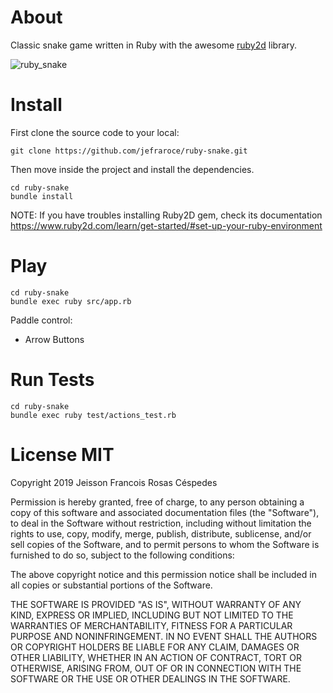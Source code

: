 # About

Classic snake game written in Ruby with the awesome [ruby2d](http://www.ruby2d.com/) library.

![ruby_snake](https://github.com/jefraroce/ruby-snake/demo.gif)

# Install

First clone the source code to your local:

```
git clone https://github.com/jefraroce/ruby-snake.git
```

Then move inside the project and install the dependencies.

```
cd ruby-snake
bundle install
```

NOTE: If you have troubles installing Ruby2D gem, check its documentation https://www.ruby2d.com/learn/get-started/#set-up-your-ruby-environment

# Play

```
cd ruby-snake
bundle exec ruby src/app.rb
```

Paddle control:

* Arrow Buttons

# Run Tests

```
cd ruby-snake
bundle exec ruby test/actions_test.rb
```

# License MIT

Copyright 2019 Jeisson Francois Rosas Céspedes

Permission is hereby granted, free of charge, to any person obtaining a copy of this software and associated documentation files (the "Software"), to deal in the Software without restriction, including without limitation the rights to use, copy, modify, merge, publish, distribute, sublicense, and/or sell copies of the Software, and to permit persons to whom the Software is furnished to do so, subject to the following conditions:

The above copyright notice and this permission notice shall be included in all copies or substantial portions of the Software.

THE SOFTWARE IS PROVIDED "AS IS", WITHOUT WARRANTY OF ANY KIND, EXPRESS OR IMPLIED, INCLUDING BUT NOT LIMITED TO THE WARRANTIES OF MERCHANTABILITY, FITNESS FOR A PARTICULAR PURPOSE AND NONINFRINGEMENT. IN NO EVENT SHALL THE AUTHORS OR COPYRIGHT HOLDERS BE LIABLE FOR ANY CLAIM, DAMAGES OR OTHER LIABILITY, WHETHER IN AN ACTION OF CONTRACT, TORT OR OTHERWISE, ARISING FROM, OUT OF OR IN CONNECTION WITH THE SOFTWARE OR THE USE OR OTHER DEALINGS IN THE SOFTWARE.
